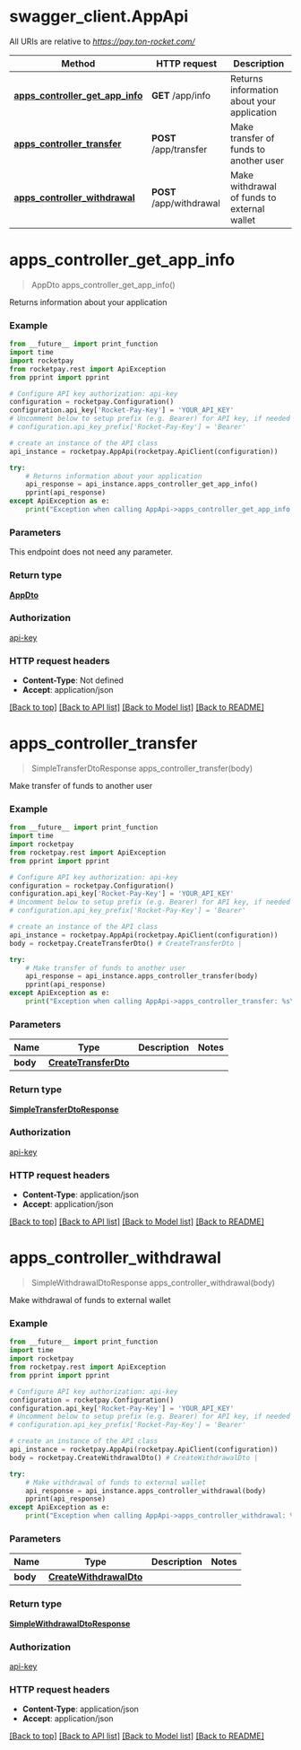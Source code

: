 # swagger_client.AppApi

All URIs are relative to *https://pay.ton-rocket.com/*

Method | HTTP request | Description
------------- | ------------- | -------------
[**apps_controller_get_app_info**](AppApi.md#apps_controller_get_app_info) | **GET** /app/info | Returns information about your application
[**apps_controller_transfer**](AppApi.md#apps_controller_transfer) | **POST** /app/transfer | Make transfer of funds to another user
[**apps_controller_withdrawal**](AppApi.md#apps_controller_withdrawal) | **POST** /app/withdrawal | Make withdrawal of funds to external wallet

# **apps_controller_get_app_info**
> AppDto apps_controller_get_app_info()

Returns information about your application

### Example

```python
from __future__ import print_function
import time
import rocketpay
from rocketpay.rest import ApiException
from pprint import pprint

# Configure API key authorization: api-key
configuration = rocketpay.Configuration()
configuration.api_key['Rocket-Pay-Key'] = 'YOUR_API_KEY'
# Uncomment below to setup prefix (e.g. Bearer) for API key, if needed
# configuration.api_key_prefix['Rocket-Pay-Key'] = 'Bearer'

# create an instance of the API class
api_instance = rocketpay.AppApi(rocketpay.ApiClient(configuration))

try:
    # Returns information about your application
    api_response = api_instance.apps_controller_get_app_info()
    pprint(api_response)
except ApiException as e:
    print("Exception when calling AppApi->apps_controller_get_app_info: %s\n" % e)
```

### Parameters
This endpoint does not need any parameter.

### Return type

[**AppDto**](AppDto.md)

### Authorization

[api-key](../README.md#api-key)

### HTTP request headers

 - **Content-Type**: Not defined
 - **Accept**: application/json

[[Back to top]](#) [[Back to API list]](../README.md#documentation-for-api-endpoints) [[Back to Model list]](../README.md#documentation-for-models) [[Back to README]](../README.md)

# **apps_controller_transfer**
> SimpleTransferDtoResponse apps_controller_transfer(body)

Make transfer of funds to another user

### Example

```python
from __future__ import print_function
import time
import rocketpay
from rocketpay.rest import ApiException
from pprint import pprint

# Configure API key authorization: api-key
configuration = rocketpay.Configuration()
configuration.api_key['Rocket-Pay-Key'] = 'YOUR_API_KEY'
# Uncomment below to setup prefix (e.g. Bearer) for API key, if needed
# configuration.api_key_prefix['Rocket-Pay-Key'] = 'Bearer'

# create an instance of the API class
api_instance = rocketpay.AppApi(rocketpay.ApiClient(configuration))
body = rocketpay.CreateTransferDto() # CreateTransferDto | 

try:
    # Make transfer of funds to another user
    api_response = api_instance.apps_controller_transfer(body)
    pprint(api_response)
except ApiException as e:
    print("Exception when calling AppApi->apps_controller_transfer: %s\n" % e)
```

### Parameters

Name | Type | Description  | Notes
------------- | ------------- | ------------- | -------------
 **body** | [**CreateTransferDto**](CreateTransferDto.md)|  | 

### Return type

[**SimpleTransferDtoResponse**](SimpleTransferDtoResponse.md)

### Authorization

[api-key](../README.md#api-key)

### HTTP request headers

 - **Content-Type**: application/json
 - **Accept**: application/json

[[Back to top]](#) [[Back to API list]](../README.md#documentation-for-api-endpoints) [[Back to Model list]](../README.md#documentation-for-models) [[Back to README]](../README.md)

# **apps_controller_withdrawal**
> SimpleWithdrawalDtoResponse apps_controller_withdrawal(body)

Make withdrawal of funds to external wallet

### Example

```python
from __future__ import print_function
import time
import rocketpay
from rocketpay.rest import ApiException
from pprint import pprint

# Configure API key authorization: api-key
configuration = rocketpay.Configuration()
configuration.api_key['Rocket-Pay-Key'] = 'YOUR_API_KEY'
# Uncomment below to setup prefix (e.g. Bearer) for API key, if needed
# configuration.api_key_prefix['Rocket-Pay-Key'] = 'Bearer'

# create an instance of the API class
api_instance = rocketpay.AppApi(rocketpay.ApiClient(configuration))
body = rocketpay.CreateWithdrawalDto() # CreateWithdrawalDto | 

try:
    # Make withdrawal of funds to external wallet
    api_response = api_instance.apps_controller_withdrawal(body)
    pprint(api_response)
except ApiException as e:
    print("Exception when calling AppApi->apps_controller_withdrawal: %s\n" % e)
```

### Parameters

Name | Type | Description  | Notes
------------- | ------------- | ------------- | -------------
 **body** | [**CreateWithdrawalDto**](CreateWithdrawalDto.md)|  | 

### Return type

[**SimpleWithdrawalDtoResponse**](SimpleWithdrawalDtoResponse.md)

### Authorization

[api-key](../README.md#api-key)

### HTTP request headers

 - **Content-Type**: application/json
 - **Accept**: application/json

[[Back to top]](#) [[Back to API list]](../README.md#documentation-for-api-endpoints) [[Back to Model list]](../README.md#documentation-for-models) [[Back to README]](../README.md)


